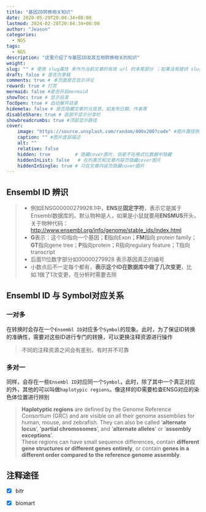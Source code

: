 ```yaml
---
title: "基因ID转换相关知识"
date: 2020-05-29T20:04:34+08:00
lastmod: 2024-02-28T20:04:34+08:00
author: "Jeason"
categories:
  - NGS
tags:
  - NGS
description: "这里介绍了与基因ID及其互相转换相关的知识"
weight:
slug: "" # 使用 slug属性 来作为当前文章的有效 url 的末尾部分 ；如果没有提供 slug 则使用 title 代替。
draft: false # 是否为草稿
comments: true # 本页面是否显示评论
reward: true # 打赏
mermaid: false #是否开启mermaid
showToc: true # 显示目录
TocOpen: true # 自动展开目录
hidemeta: false # 是否隐藏文章的元信息，如发布日期、作者等
disableShare: true # 底部不显示分享栏
showbreadcrumbs: true #顶部显示路径
cover:
    image: "https://source.unsplash.com/random/400x200?code" #图片路径例如：posts/tech/123/123.png
    caption: "" #图片底部描述
    alt: ""
    relative: false
    hidden: true         # 隐藏cover图片，但是不在格式化数据中隐藏
    hiddenInList: false   # 在列表页和文章内容页隐藏cover图片
    hiddenInSingle: true # 只在文章内容页隐藏cover图片
---
```


## Ensembl ID 辨识  

> + 例如ENSG00000279928.1中，**ENS**是**固定字符**，表示它是属于Ensembl数据库的。默认物种是人，如果是小鼠就要用**ENSMUS**开头，关于物种代码：http://www.ensembl.org/info/genome/stable_ids/index.html  
> + **G**表示：这个ID指向一个基因；**E**指向Exon；**FM**指向 protein family；**GT**指向gene tree；**P**指向protein；R指向regulary feature；T指向transcript  
> + 后面11位数字部分如00000279928 表示基因真正的编号  
> + 小数点后不一定每个都有，**表示这个ID在数据库中做了几次变更**，比如.1做了1次变更，在分析时需要去除  

## Ensembl ID 与 Symbol对应关系  

### 一对多  

在转换时会存在一个`Ensembl ID`对应多个`Symbol`的现象。此时，为了保证ID转换的准确性，需要对这些ID进行专门的转换，可以更换注释资源进行操作  

> 不同的注释资源之间会有差别，有时并不可靠  

### 多对一  

同样，会存在一些`Ensembl ID`对应同一个`Symbol`，此时，除了其中一个真正对应的外，其他的可以叫做`haplotypic regions`。像这样的ID需要检查ENSG对应的染色体位置进行辨别  

> **Haplotyptic regions** are defined by the Genome Reference Consortium (GRC) and are visible on all their genome assemblies for human, mouse, and zebrafish.  They can also be called ‘**alternate locus**’, ‘**partial chromosomes**’, and ‘**alternate alleles**’ or ‘**assembly exceptions**’.  
> These regions can have small sequence differences, contain **different gene structures or different genes entirely**, or contain **genes in a different order compared to the reference genome assembly**.  

## 注释途径  

* [x] bitr  
* [x] biomart  






